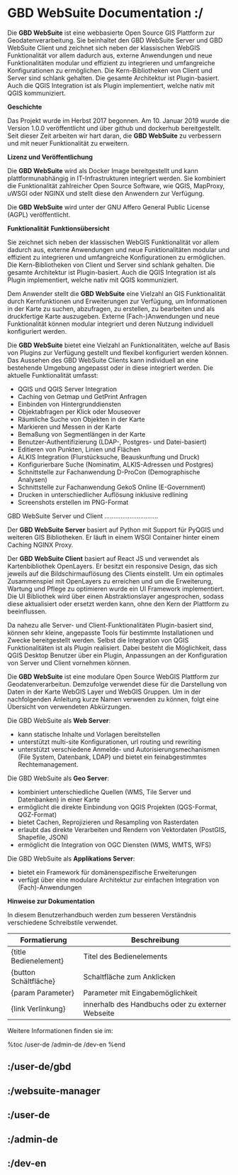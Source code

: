 # GBD WebSuite Documentation :/


Die **GBD WebSuite** ist eine webbasierte Open Source GIS Plattform zur Geodatenverarbeitung.
Sie beinhaltet den GBD WebSuite Server und GBD WebSuite Client und zeichnet sich neben der klassischen WebGIS Funktionalität vor allem dadurch aus, externe Anwendungen und neue Funktionalitäten modular und effizient zu integrieren und umfangreiche Konfigurationen zu ermöglichen.
Die Kern-Bibliotheken von Client und Server sind schlank gehalten. Die gesamte Architektur ist Plugin-basiert.
Auch die QGIS Integration ist als Plugin implementiert, welche nativ mit QGIS kommuniziert.

**Geschichte**

Das Projekt wurde im Herbst 2017 begonnen. Am 10. Januar 2019 wurde die Version 1.0.0 veröffentlicht und über github und dockerhub bereitgestellt. Seit dieser Zeit arbeiten wir hart daran, die **GBD WebSuite** zu verbessern und mit neuer Funktionalität zu erweitern.

**Lizenz und Veröffentlichung**

Die **GBD WebSuite** wird als Docker Image bereitgestellt und kann plattformunabhängig in IT-Infrastrukturen integriert werden. Sie kombiniert die Funktionalität zahlreicher Open Source Software, wie QGIS, MapProxy, uWSGI oder NGINX und stellt diese den Anwendern zur Verfügung.

Die **GBD WebSuite** wird unter der GNU Affero General Public License (AGPL) veröffentlicht.


**Funktionalität** **Funktionsübersicht**

Sie zeichnet sich neben der klassischen WebGIS Funktionalität vor allem dadurch aus, externe Anwendungen und
neue Funktionalitäten modular und effizient zu integrieren und umfangreiche Konfigurationen zu ermöglichen. Die
Kern-Bibliotheken von Client und Server sind schlank gehalten. Die gesamte Architektur ist Plugin-basiert. Auch die QGIS
Integration ist als Plugin implementiert, welche nativ mit QGIS kommuniziert.

Dem Anwender stellt die **GBD WebSuite** eine Vielzahl an GIS Funktionalität durch Kernfunktionen und Erweiterungen zur Verfügung, um Informationen in der Karte zu suchen, abzufragen, zu erstellen, zu bearbeiten und als druckfertige Karte auszugeben. Externe (Fach-)Anwendungen und neue Funktionalität können modular integriert und deren Nutzung individuell konfiguriert werden.

Die **GBD WebSuite** bietet eine Vielzahl an Funktionalitäten, welche auf Basis von Plugins zur Verfügung gestellt und flexibel konfiguriert werden können.
Das Aussehen des GBD WebSuite Clients kann individuell an eine bestehende Umgebung angepasst oder in diese integriert werden. Die aktuelle Funktionalität umfasst:

* QGIS und QGIS Server Integration
* Caching von Getmap und GetPrint Anfragen
* Einbinden von Hintergrunddiensten
* Objektabfragen per Klick oder Mouseover
* Räumliche Suche von Objekten in der Karte
* Markieren und Messen in der Karte
* Bemaßung von Segmentlängen in der Karte
* Benutzer-Authentifizierung (LDAP-, Postgres- und Datei-basiert)
* Editieren von Punkten, Linien und Flächen
* ALKIS Integration (Flurstücksuche, Beauskunftung und Druck)
* Konfigurierbare Suche (Nominatim, ALKIS-Adressen und Postgres)
* Schnittstelle zur Fachanwendung D-ProCon (Demographische Analysen)
* Schnittstelle zur Fachanwendung GekoS Online (E-Government)
* Drucken in unterschiedlicher Auflösung inklusive redlining
* Screenshots erstellen im PNG-Format

GBD WebSuite Server und Client
..............................

Der **GBD WebSuite Server** basiert auf Python mit Support für PyQGIS und weiteren GIS Bibliotheken.
Er läuft in einem WSGI Container hinter einem Caching NGINX Proxy.

Der **GBD WebSuite Client** basiert auf React JS und verwendet als Kartenbibliothek OpenLayers.
Er besitzt ein responsive Design, das sich jeweils auf die Bildschirmauflösung des Clients einstellt.
Um ein optimales Zusammenspiel mit OpenLayers zu erreichen und um die Erweiterung, Wartung und Pflege zu optimieren wurde ein UI Framework implementiert.
Die UI Bibliothek wird über einen Abstraktionslayer angesprochen, sodass diese aktualisiert oder ersetzt werden kann, ohne den Kern der Plattform zu beeinflussen.

Da nahezu alle Server- und Client-Funktionalitäten Plugin-basiert sind, können sehr kleine, angepasste Tools für bestimmte Installationen und Zwecke bereitgestellt werden.
Selbst die Integration von QGIS Funktionalitäten ist als Plugin realisiert.
Dabei besteht die Möglichkeit, dass QGIS Desktop Benutzer über ein Plugin, Anpassungen an der Konfiguration von Server und Client vornehmen können.

Die **GBD WebSuite** ist eine modulare Open Source WebGIS Plattform zur Geodatenverarbeitun. Demzufolge verwendet diese für die Darstellung von Daten in der Karte WebGIS Layer und WebGIS Gruppen.
Um in der nachfolgenden Anleitung kurze Namen verwenden zu können, folgt eine Übersicht von verwendeten Abkürzungen.


Die GBD WebSuite als **Web Server**:

  *  kann statische Inhalte und Vorlagen bereitstellen
  *  unterstützt multi-site Konfigurationen, url routing und rewriting
  *  unterstützt verschiedene Anmelde- und Autorisierungsmechanismen (File System, Datenbank, LDAP) und bietet ein feinabgestimmtes Rechtemanagement.

Die GBD WebSuite als **Geo Server**:

  *  kombiniert unterschiedliche Quellen (WMS, Tile Server und Datenbanken) in einer Karte
  *  ermöglicht die direkte Einbindung von QGIS Projekten (QGS-Format, QGZ-Format)
  *  bietet Cachen, Reprojizieren und Resampling von Rasterdaten
  *  erlaubt das direkte Verarbeiten und Rendern von Vektordaten (PostGIS, Shapefile, JSON)
  *  ermöglicht die Integration von OGC Diensten (WMS, WMTS, WFS)

Die GBD WebSuite als **Applikations Server**:

  *  bietet ein Framework für domänenspezifische Erweiterungen
  *  verfügt über eine modulare Architektur zur einfachen Integration von (Fach)-Anwendungen


**Hinweise zur Dokumentation**

In diesem Benutzerhandbuch werden zum besseren Verständnis verschiedene Schreibstile verwendet.


| Formatierung          | Beschreibung                                      |
|-----------------------|---------------------------------------------------|
| {title Bedienelement} | Titel des Bedienelements                          |
| {button Schältfläche} | Schaltfläche zum Anklicken                        |
| {param Parameter}     | Parameter mit Eingabemöglichkeit                  |
| {link Verlinkung}     | innerhalb des Handbuchs oder zu externer Webseite |

Weitere Informationen finden sie im:

%toc
/user-de
/admin-de
/dev-en
%end


## :/user-de/gbd
## :/websuite-manager 
## :/user-de
## :/admin-de
## :/dev-en